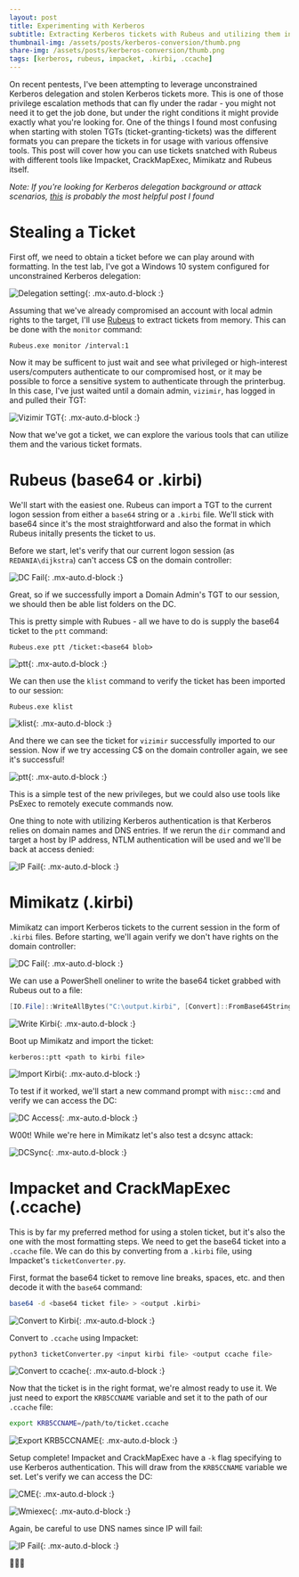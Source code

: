 ```yaml
---
layout: post
title: Experimenting with Kerberos
subtitle: Extracting Kerberos tickets with Rubeus and utilizing them in various formats
thumbnail-img: /assets/posts/kerberos-conversion/thumb.png
share-img: /assets/posts/kerberos-conversion/thumb.png
tags: [kerberos, rubeus, impacket, .kirbi, .ccache]
---
```


On recent pentests, I've been attempting to leverage unconstrained Kerberos delegation and stolen Kerberos tickets more. This is one of those privilege escalation methods that can fly under the radar - you might not need it to get the job done, but under the right conditions it might provide exactly what you're looking for. One of the things I found most confusing when starting with stolen TGTs (ticket-granting-tickets) was the different formats you can prepare the tickets in for usage with various offensive tools. This post will cover how you can use tickets snatched with Rubeus with different tools like Impacket, CrackMapExec, Mimikatz and Rubeus itself.

*Note: If you're looking for Kerberos delegation background or attack scenarios, [this](http://www.harmj0y.net/blog/redteaming/not-a-security-boundary-breaking-forest-trusts/) is probably the most helpful post I found*

# Stealing a Ticket
First off, we need to obtain a ticket before we can play around with formatting. In the test lab, I've got a Windows 10 system configured for unconstrained Kerberos delegation:

![Delegation setting](/assets/posts/kerberos-conversion/delegation-setting.png){: .mx-auto.d-block :}

Assuming that we've already compromised an account with local admin rights to the target, I'll use [Rubeus](https://github.com/GhostPack/Rubeus) to extract tickets from memory. This can be done with the `monitor` command:

~~~
Rubeus.exe monitor /interval:1
~~~

Now it may be sufficent to just wait and see what privileged or high-interest users/computers authenticate to our compromised host, or it may be possible to force a sensitive system to authenticate through the printerbug. In this case, I've just waited until a domain admin, `vizimir`, has logged in and pulled their TGT:

![Vizimir TGT](/assets/posts/kerberos-conversion/capture-viz-tgt.png){: .mx-auto.d-block :}

Now that we've got a ticket, we can explore the various tools that can utilize them and the various ticket formats.

# Rubeus (base64 or .kirbi)
We'll start with the easiest one. Rubeus can import a TGT to the current logon session from either a `base64` string or a `.kirbi` file. We'll stick with base64 since it's the most straightforward and also the format in which Rubeus initally presents the ticket to us.

Before we start, let's verify that our current logon session (as `REDANIA\dijkstra`) can't access C$ on the domain controller:

![DC Fail](/assets/posts/kerberos-conversion/rubeus/verify-no-dc-access.png){: .mx-auto.d-block :}

Great, so if we successfully import a Domain Admin's TGT to our session, we should then be able list folders on the DC.

This is pretty simple with Rubues - all we have to do is supply the base64 ticket to the `ptt` command:

~~~
Rubeus.exe ptt /ticket:<base64 blob>
~~~

![ptt](/assets/posts/kerberos-conversion/rubeus/rubeus-ptt.png){: .mx-auto.d-block :}

We can then use the `klist` command to verify the ticket has been imported to our session:

~~~
Rubeus.exe klist
~~~

![klist](/assets/posts/kerberos-conversion/rubeus/rubeus-klist.png){: .mx-auto.d-block :}

And there we can see the ticket for `vizimir` successfully imported to our session. Now if we try accessing C$ on the domain controller again, we see it's successful!

![ptt](/assets/posts/kerberos-conversion/rubeus/access-dc.png){: .mx-auto.d-block :}

This is a simple test of the new privileges, but we could also use tools like PsExec to remotely execute commands now.

One thing to note with utilizing Kerberos authentication is that Kerberos relies on domain names and DNS entries. If we rerun the `dir` command and target a host by IP address, NTLM authentication will be used and we'll be back at access denied:

![IP Fail](/assets/posts/kerberos-conversion/rubeus/ip-fail.png){: .mx-auto.d-block :}

# Mimikatz (.kirbi)
Mimikatz can import Kerberos tickets to the current session in the form of `.kirbi` files. Before starting, we'll again verify we don't have rights on the domain controller:

![DC Fail](/assets/posts/kerberos-conversion/mimikatz/verify-no-dc-access.png){: .mx-auto.d-block :}

We can use a PowerShell oneliner to write the base64 ticket grabbed with Rubeus out to a file:

```powershell
[IO.File]::WriteAllBytes("C:\output.kirbi", [Convert]::FromBase64String("<base64 blob>"))
```

![Write Kirbi](/assets/posts/kerberos-conversion/mimikatz/write-kirbi.png){: .mx-auto.d-block :}

Boot up Mimikatz and import the ticket:

~~~
kerberos::ptt <path to kirbi file>
~~~

![Import Kirbi](/assets/posts/kerberos-conversion/mimikatz/import-kirbi.png){: .mx-auto.d-block :}

To test if it worked, we'll start a new command prompt with `misc::cmd` and verify we can access the DC:

![DC Access](/assets/posts/kerberos-conversion/mimikatz/access-dc.png){: .mx-auto.d-block :}

W00t! While we're here in Mimikatz let's also test a dcsync attack:

![DCSync](/assets/posts/kerberos-conversion/mimikatz/dcsync.png){: .mx-auto.d-block :}

# Impacket and CrackMapExec (.ccache)
This is by far my preferred method for using a stolen ticket, but it's also the one with the most formatting steps. We need to get the base64 ticket into a `.ccache` file. We can do this by converting from a `.kirbi` file, using Impacket's `ticketConverter.py`. 

First, format the base64 ticket to remove line breaks, spaces, etc. and then decode it with the `base64` command:

```bash
base64 -d <base64 ticket file> > <output .kirbi> 
```

![Convert to Kirbi](/assets/posts/kerberos-conversion/impacket/convert-to-kirbi.png){: .mx-auto.d-block :}


Convert to `.ccache` using Impacket:

```bash
python3 ticketConverter.py <input kirbi file> <output ccache file>
```

![Convert to ccache](/assets/posts/kerberos-conversion/impacket/kirbi-to-ccache.png){: .mx-auto.d-block :}

Now that the ticket is in the right format, we're almost ready to use it. We just need to export the `KRB5CCNAME` variable and set it to the path of our `.ccache` file:

```bash
export KRB5CCNAME=/path/to/ticket.ccache
```

![Export KRB5CCNAME](/assets/posts/kerberos-conversion/impacket/export-krb5ccname.png){: .mx-auto.d-block :}

Setup complete! Impacket and CrackMapExec have a `-k` flag specifying to use Kerberos authentication. This will draw from the `KRB5CCNAME` variable we set. Let's verify we can access the DC:

![CME](/assets/posts/kerberos-conversion/impacket/cme-example.png){: .mx-auto.d-block :}

![Wmiexec](/assets/posts/kerberos-conversion/impacket/impacket-example.png){: .mx-auto.d-block :}

Again, be careful to use DNS names since IP will fail:

![IP Fail](/assets/posts/kerberos-conversion/impacket/ip-fail.png){: .mx-auto.d-block :}

:rocket::rocket::rocket: